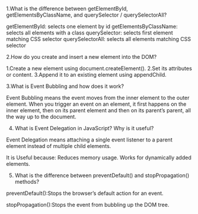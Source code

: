 1.What is the difference between getElementById, getElementsByClassName, and querySelector / querySelectorAll?

getElementById: selects one element by id
getElementsByClassName: selects all elements with a class
querySelector: selects first element matching CSS selector
querySelectorAll: selects all elements matching CSS selector

2.How do you create and insert a new element into the DOM?

 1.Create a new element using document.createElement().
 2.Set its attributes or content.
 3.Append it to an existing element using appendChild.

3.What is Event Bubbling and how does it work?

Event Bubbling means the event moves from the inner element to the outer element.
When you trigger an event on an element, it first happens on the inner element, then on its parent element and then on its parent’s parent, all the way up to the document.

4. What is Event Delegation in JavaScript? Why is it useful?

Event Delegation means attaching a single event listener to a parent element instead of multiple child elements.

It is Useful because:
  Reduces memory usage.
  Works for dynamically added elements.
  
5. What is the difference between preventDefault() and stopPropagation() methods?

preventDefault():Stops the browser’s default action for an event.

stopPropagation():Stops the event from bubbling up the DOM tree.
